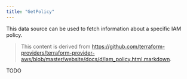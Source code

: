 ```yaml
---
title: "GetPolicy"
---
```


<!-- WARNING: this file was generated by the Pulumi Terraform Bridge (tfgen) Tool. -->
<!-- Do not edit by hand unless you're certain you know what you are doing! -->

<style>
  table td p { margin-top: 0; margin-bottom: 0; }
</style>

This data source can be used to fetch information about a specific
IAM policy.

> This content is derived from https://github.com/terraform-providers/terraform-provider-aws/blob/master/website/docs/d/iam_policy.html.markdown.


TODO

